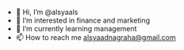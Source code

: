 - 👋 Hi, I’m @alsyaals
- 👀 I’m interested in finance and marketing
- 🌱 I’m currently learning management
- 📫 How to reach me alsyaadnagraha@gmail.com

<!---
alsyaals/alsyaals is a ✨ special ✨ repository because its `README.md` (this file) appears on your GitHub profile.
You can click the Preview link to take a look at your changes.
--->
